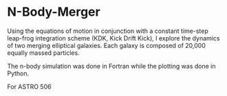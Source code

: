 # N-Body-Merger

Using the equations of motion in conjunction with a constant time-step leap-frog integration scheme (KDK, Kick Drift Kick), I explore the dynamics of two merging elliptical galaxies. Each galaxy is composed of 20,000 equally massed particles. 

The n-body simulation was done in Fortran while the plotting was done in Python.

For ASTRO 506
